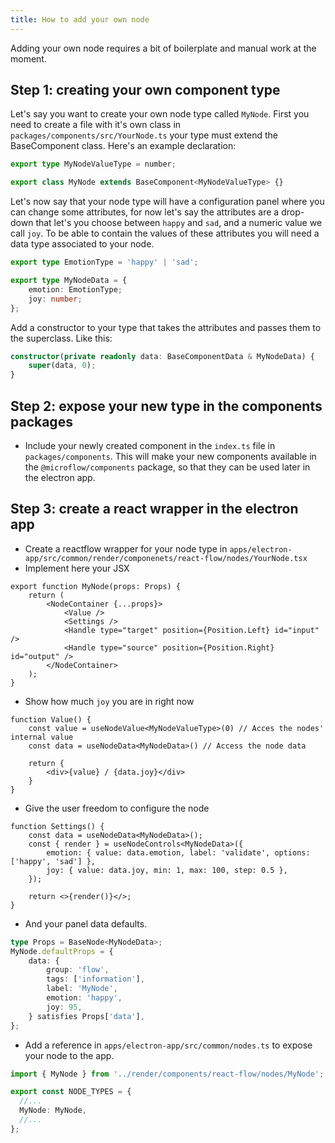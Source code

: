 ```yaml
---
title: How to add your own node
---
```


Adding your own node requires a bit of boilerplate and manual work at the moment.

## Step 1: creating your own component type

Let's say you want to create your own node type called `MyNode`. First you need to create a file with it's own class in `packages/components/src/YourNode.ts` your type must extend the BaseComponent class. Here's an example declaration:

```ts
export type MyNodeValueType = number;

export class MyNode extends BaseComponent<MyNodeValueType> {}
```

Let's now say that your node type will have a configuration panel where you can change some attributes, for now let's say the attributes are a drop-down that let's you choose between `happy` and `sad`, and a numeric value we call `joy`. To be able to contain the values of these attributes you will need a data type associated to your node.

```ts
export type EmotionType = 'happy' | 'sad';

export type MyNodeData = {
	emotion: EmotionType;
	joy: number;
};
```

Add a constructor to your type that takes the attributes and passes them to the superclass. Like this:

```ts
constructor(private readonly data: BaseComponentData & MyNodeData) {
	super(data, 0);
}
```

## Step 2: expose your new type in the components packages

- Include your newly created component in the `index.ts` file in `packages/components`. This will make your new components available in the `@microflow/components` package, so that they can be used later in the electron app.

## Step 3: create a react wrapper in the electron app

- Create a reactflow wrapper for your node type in `apps/electron-app/src/common/render/componenets/react-flow/nodes/YourNode.tsx`
- Implement here your JSX

```tsx
export function MyNode(props: Props) {
	return (
		<NodeContainer {...props}>
			<Value />
			<Settings />
			<Handle type="target" position={Position.Left} id="input" />
			<Handle type="source" position={Position.Right} id="output" />
		</NodeContainer>
	);
}
```

- Show how much `joy` you are in right now

```tsx
function Value() {
    const value = useNodeValue<MyNodeValueType>(0) // Acces the nodes' internal value
    const data = useNodeData<MyNodeData>() // Access the node data

    return {
        <div>{value} / {data.joy}</div>
    }
}
```

- Give the user freedom to configure the node

```tsx
function Settings() {
    const data = useNodeData<MyNodeData>();
	const { render } = useNodeControls<MyNodeData>({
    	emotion: { value: data.emotion, label: 'validate', options: ['happy', 'sad'] },
        joy: { value: data.joy, min: 1, max: 100, step: 0.5 },
	});

	return <>{render()}</>;
}
```

- And your panel data defaults.

```ts
type Props = BaseNode<MyNodeData>;
MyNode.defaultProps = {
    data: {
        group: 'flow',
        tags: ['information'],
        label: 'MyNode',
        emotion: 'happy',
        joy: 95,
    } satisfies Props['data'],
};
```

- Add a reference in `apps/electron-app/src/common/nodes.ts` to expose your node to the app.

```ts
import { MyNode } from '../render/components/react-flow/nodes/MyNode';

export const NODE_TYPES = {
  //...
  MyNode: MyNode,
  //...
};
```
